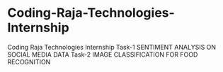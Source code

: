 # Coding-Raja-Technologies-Internship
Coding Raja Technologies Internship
Task-1 SENTIMENT ANALYSIS ON SOCIAL MEDIA DATA
Task-2 IMAGE CLASSIFICATION FOR FOOD RECOGNITION
